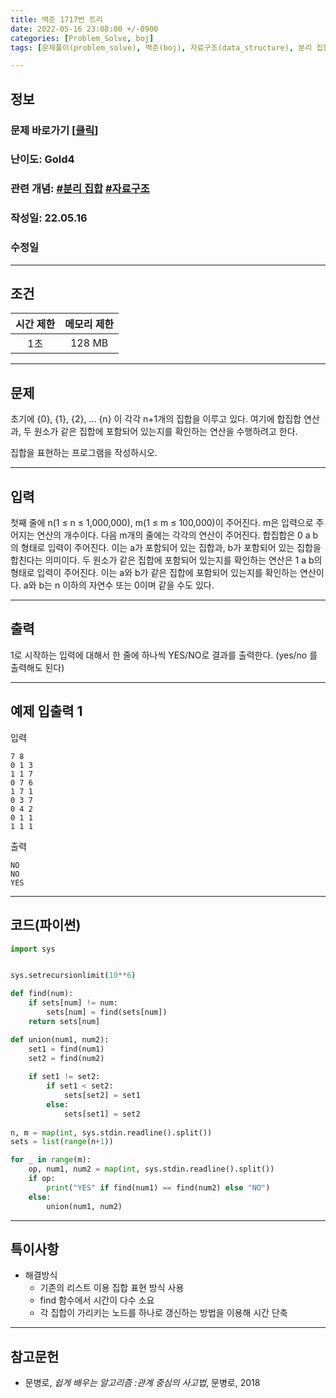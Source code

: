 ```yaml
---
title: 백준 1717번 트리
date: 2022-05-16 23:08:00 +/-0900
categories: [Problem_Solve, boj]
tags: [문제풀이(problem_solve), 백준(boj), 자료구조(data_structure), 분리 집합(disjoint_set)]

---
```

## 정보
### 문제 바로가기 [[클릭](https://www.acmicpc.net/problem/1717)]
### 난이도: Gold4
### 관련 개념: [#분리 집합](https://www.acmicpc.net/problemset?sort=ac_desc&algo=81) [#자료구조](https://www.acmicpc.net/problemset?sort=ac_desc&algo=175)
### 작성일: 22.05.16
### 수정일

---
## 조건

시간 제한|메모리 제한
:---:|:---:
1초|128 MB

---
## 문제
초기에 {0}, {1}, {2}, ... {n} 이 각각 n+1개의 집합을 이루고 있다. 여기에 합집합 연산과, 두 원소가 같은 집합에 포함되어 있는지를 확인하는 연산을 수행하려고 한다.

집합을 표현하는 프로그램을 작성하시오.

---
## 입력
첫째 줄에 n(1 ≤ n ≤ 1,000,000), m(1 ≤ m ≤ 100,000)이 주어진다. m은 입력으로 주어지는 연산의 개수이다. 다음 m개의 줄에는 각각의 연산이 주어진다. 합집합은 0 a b의 형태로 입력이 주어진다. 이는 a가 포함되어 있는 집합과, b가 포함되어 있는 집합을 합친다는 의미이다. 두 원소가 같은 집합에 포함되어 있는지를 확인하는 연산은 1 a b의 형태로 입력이 주어진다. 이는 a와 b가 같은 집합에 포함되어 있는지를 확인하는 연산이다. a와 b는 n 이하의 자연수 또는 0이며 같을 수도 있다.

---
## 출력
1로 시작하는 입력에 대해서 한 줄에 하나씩 YES/NO로 결과를 출력한다. (yes/no 를 출력해도 된다)

---
## 예제 입출력 1
입력
```
7 8
0 1 3
1 1 7
0 7 6
1 7 1
0 3 7
0 4 2
0 1 1
1 1 1
```

출력
```
NO
NO
YES
```

---
## 코드(파이썬)
```python
import sys


sys.setrecursionlimit(10**6)

def find(num):
    if sets[num] != num:
        sets[num] = find(sets[num])
    return sets[num]

def union(num1, num2):
    set1 = find(num1)
    set2 = find(num2)
    
    if set1 != set2:
        if set1 < set2:
            sets[set2] = set1
        else:
            sets[set1] = set2
            
n, m = map(int, sys.stdin.readline().split())
sets = list(range(n+1))

for _ in range(m):
    op, num1, num2 = map(int, sys.stdin.readline().split())
    if op:
        print("YES" if find(num1) == find(num2) else "NO")
    else:
        union(num1, num2)

```

---
## 특이사항
- 해결방식
  - 기존의 리스트 이용 집합 표현 방식 사용
  - find 함수에서 시간이 다수 소요
  - 각 집합이 가리키는 노드를 하나로 갱신하는 방법을 이용해 시간 단축

---
## 참고문헌
- 문병로, *쉽게 배우는 알고리즘 :관계 중심의 사고법*, 문병로, 2018
